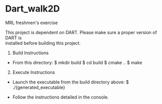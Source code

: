 # Dart_walk2D

MRL freshmen's exercise

This project is dependent on DART. Please make sure a proper version of DART is  
installed before building this project.

1. Build Instructions

 * From this directory:
  $ mkdir build
  $ cd build
  $ cmake ..
  $ make

2. Execute Instructions

 * Launch the executable from the build directory above:
  $ ./{generated_executable}

 * Follow the instructions detailed in the console.

